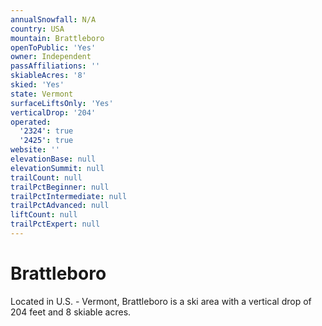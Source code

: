 ```yaml
---
annualSnowfall: N/A
country: USA
mountain: Brattleboro
openToPublic: 'Yes'
owner: Independent
passAffiliations: ''
skiableAcres: '8'
skied: 'Yes'
state: Vermont
surfaceLiftsOnly: 'Yes'
verticalDrop: '204'
operated:
  '2324': true
  '2425': true
website: ''
elevationBase: null
elevationSummit: null
trailCount: null
trailPctBeginner: null
trailPctIntermediate: null
trailPctAdvanced: null
liftCount: null
trailPctExpert: null
---
```



# Brattleboro

Located in U.S. - Vermont, Brattleboro is a ski area with a vertical drop of 204 feet and 8 skiable acres.
